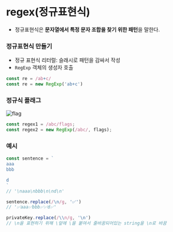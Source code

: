 # regex(정규표현식)

- 정규표현식은 **문자열에서 특정 문자 조합을 찾기 위한 패턴**을 말한다.

### 정규표현식 만들기

- 정규 표현식 리터럴: 슬래시로 패턴을 감싸서 작성
- `RegExp` 객체의 생성자 호출

```js
const re = /ab+c/
const re = new RegExp('ab+c')
```

### 정규식 플래그

![flag](https://user-images.githubusercontent.com/76730867/189510198-5faa58aa-e12d-4f38-bf4d-ae3bc198401f.png)

```js
const regex1 = /abc/flags;
const regex2 = new RegExp(/abc/, flags);
```

### 예시

```js
const sentence = `
aaa
bbb

d
`
// '\naaa\nbbb\n\nd\n'

sentence.replace(/\n/g, '✅')
// '✅aaa✅bbb✅✅d✅'

privateKey.replace(/\\n/g, '\n')
// \n을 표현하기 위해 \앞에 \을 붙여서 줄바꿈되어있는 string을 \n로 바꿈
```
